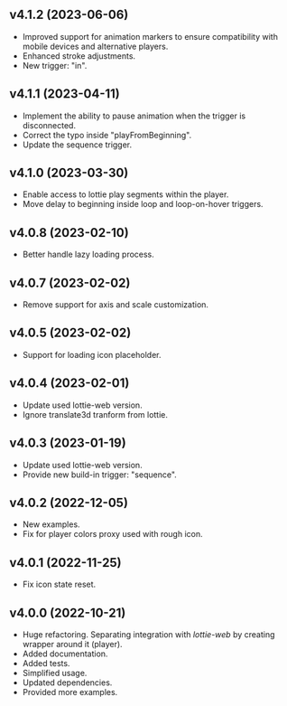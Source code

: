## v4.1.2 (2023-06-06)

- Improved support for animation markers to ensure compatibility with mobile
  devices and alternative players.
- Enhanced stroke adjustments.
- New trigger: "in".

## v4.1.1 (2023-04-11)

- Implement the ability to pause animation when the trigger is disconnected.
- Correct the typo inside "playFromBeginning".
- Update the sequence trigger.

## v4.1.0 (2023-03-30)

- Enable access to lottie play segments within the player.
- Move delay to beginning inside loop and loop-on-hover triggers.

## v4.0.8 (2023-02-10)

- Better handle lazy loading process.

## v4.0.7 (2023-02-02)

- Remove support for axis and scale customization.

## v4.0.5 (2023-02-02)

- Support for loading icon placeholder.

## v4.0.4 (2023-02-01)

- Update used lottie-web version.
- Ignore translate3d tranform from lottie.

## v4.0.3 (2023-01-19)

- Update used lottie-web version.
- Provide new build-in trigger: "sequence".

## v4.0.2 (2022-12-05)

- New examples.
- Fix for player colors proxy used with rough icon.

## v4.0.1 (2022-11-25)

- Fix icon state reset.

## v4.0.0 (2022-10-21)

- Huge refactoring. Separating integration with _lottie-web_ by creating wrapper
  around it (player).
- Added documentation.
- Added tests.
- Simplified usage.
- Updated dependencies.
- Provided more examples.
